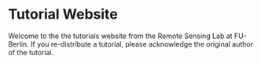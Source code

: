 # Tutorial Website
Welcome to the the tutorials website from the Remote Sensing Lab at FU-Berlin.
If you re-distribute a tutorial, please acknowledge the original author of the tutorial.
